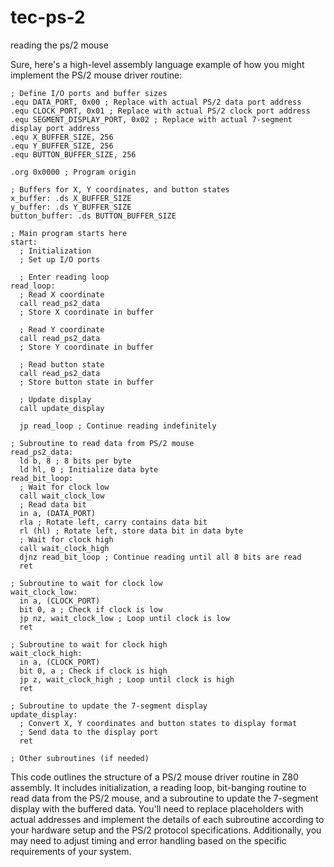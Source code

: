 # tec-ps-2
reading the ps/2 mouse

Sure, here's a high-level assembly language example of how you might implement the PS/2 mouse driver routine:

```assembly
; Define I/O ports and buffer sizes
.equ DATA_PORT, 0x00 ; Replace with actual PS/2 data port address
.equ CLOCK_PORT, 0x01 ; Replace with actual PS/2 clock port address
.equ SEGMENT_DISPLAY_PORT, 0x02 ; Replace with actual 7-segment display port address
.equ X_BUFFER_SIZE, 256
.equ Y_BUFFER_SIZE, 256
.equ BUTTON_BUFFER_SIZE, 256

.org 0x0000 ; Program origin

; Buffers for X, Y coordinates, and button states
x_buffer: .ds X_BUFFER_SIZE
y_buffer: .ds Y_BUFFER_SIZE
button_buffer: .ds BUTTON_BUFFER_SIZE

; Main program starts here
start:
  ; Initialization
  ; Set up I/O ports
  
  ; Enter reading loop
read_loop:
  ; Read X coordinate
  call read_ps2_data
  ; Store X coordinate in buffer
  
  ; Read Y coordinate
  call read_ps2_data
  ; Store Y coordinate in buffer
  
  ; Read button state
  call read_ps2_data
  ; Store button state in buffer
  
  ; Update display
  call update_display
  
  jp read_loop ; Continue reading indefinitely

; Subroutine to read data from PS/2 mouse
read_ps2_data:
  ld b, 8 ; 8 bits per byte
  ld hl, 0 ; Initialize data byte
read_bit_loop:
  ; Wait for clock low
  call wait_clock_low
  ; Read data bit
  in a, (DATA_PORT)
  rla ; Rotate left, carry contains data bit
  rl (hl) ; Rotate left, store data bit in data byte
  ; Wait for clock high
  call wait_clock_high
  djnz read_bit_loop ; Continue reading until all 8 bits are read
  ret

; Subroutine to wait for clock low
wait_clock_low:
  in a, (CLOCK_PORT)
  bit 0, a ; Check if clock is low
  jp nz, wait_clock_low ; Loop until clock is low
  ret

; Subroutine to wait for clock high
wait_clock_high:
  in a, (CLOCK_PORT)
  bit 0, a ; Check if clock is high
  jp z, wait_clock_high ; Loop until clock is high
  ret

; Subroutine to update the 7-segment display
update_display:
  ; Convert X, Y coordinates and button states to display format
  ; Send data to the display port
  ret

; Other subroutines (if needed)
```

This code outlines the structure of a PS/2 mouse driver routine in Z80 assembly. It includes initialization, a reading loop, bit-banging routine to read data from the PS/2 mouse, and a subroutine to update the 7-segment display with the buffered data. You'll need to replace placeholders with actual addresses and implement the details of each subroutine according to your hardware setup and the PS/2 protocol specifications. Additionally, you may need to adjust timing and error handling based on the specific requirements of your system.
